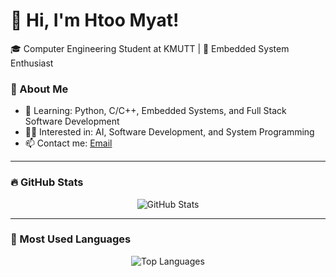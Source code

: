 # 👋 Hi, I'm Htoo Myat!
🎓 Computer Engineering Student at KMUTT | 🤖 Embedded System Enthusiast  

### 🚀 About Me  
- 🌱 Learning: Python, C/C++, Embedded Systems, and Full Stack Software Development  
- 👨‍💻 Interested in: AI, Software Development, and System Programming  
- 📫 Contact me: [Email](mailto:htoomyatn396@gmail.com)  

---

### 🔥 GitHub Stats  
<p align="center">
  <img src="https://github-readme-stats.vercel.app/api?username=HtooMyatNaing1&show_icons=true&theme=radical&count_private=true&hide=contribs" alt="GitHub Stats" />
</p>

---

### 🚀 Most Used Languages  
<p align="center">
  <img src="https://github-readme-stats.vercel.app/api/top-langs/?username=HtooMyatNaing1&layout=compact&theme=radical&langs_count=14&exclude_repo=UnityProjects,SomeBigRepo&cache_seconds=86400" alt="Top Languages" />
</p>
